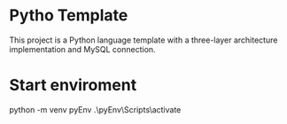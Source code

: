 # Pytho Template
This project is a Python language template with a three-layer architecture implementation and MySQL connection.

# Start enviroment
python -m venv pyEnv
.\pyEnv\Scripts\activate